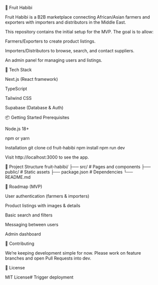🍎 Fruit Habibi

Fruit Habibi is a B2B marketplace connecting African/Asian farmers and exporters with importers and distributors in the Middle East.

This repository contains the initial setup for the MVP. The goal is to allow:

Farmers/Exporters to create product listings.

Importers/Distributors to browse, search, and contact suppliers.

An admin panel for managing users and listings.

🚀 Tech Stack

Next.js
 (React framework)

TypeScript

Tailwind CSS

Supabase
 (Database & Auth)

📦 Getting Started
Prerequisites

Node.js 18+

npm or yarn

Installation
git clone <repository-url>
cd fruit-habibi
npm install
npm run dev


Visit http://localhost:3000
 to see the app.

📌 Project Structure
fruit-habibi/
├── src/          # Pages and components
├── public/       # Static assets
├── package.json  # Dependencies
└── README.md

📍 Roadmap (MVP)

 User authentication (farmers & importers)

 Product listings with images & details

 Basic search and filters

 Messaging between users

 Admin dashboard

🤝 Contributing

We’re keeping development simple for now. Please work on feature branches and open Pull Requests into dev.

📄 License

MIT License# Trigger deployment
